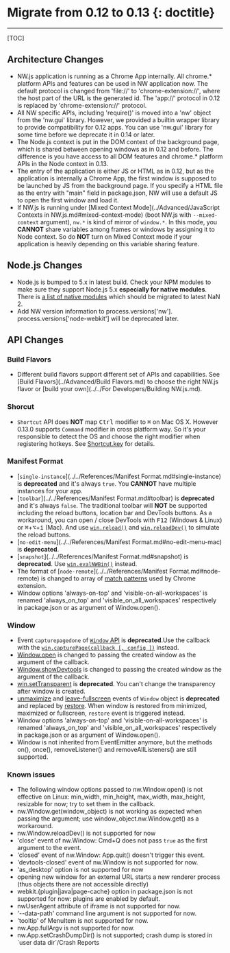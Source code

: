 # Migrate from 0.12 to 0.13 {: doctitle}
---

[TOC]

## Architecture Changes

+ NW.js application is running as a Chrome App internally. All chrome.* platform APIs and features can be used in NW application now. The default protocol is changed from 'file://' to 'chrome-extension://', where the host part of the URL is the generated id. The 'app://' protocol in 0.12 is replaced by 'chrome-extension://' protocol.
+ All NW specific APIs, including 'require()' is moved into a 'nw' object from the 'nw.gui' library. However, we provided a builtin wrapper library to provide compatibility for 0.12 apps. You can use 'nw.gui' library for some time before we deprecate it in 0.14 or later.
+ The Node.js context is put in the DOM context of the background page, which is shared between opening windows as in 0.12 and before. The difference is you have access to all DOM features and chrome.* platform APIs in the Node context in 0.13.
+ The entry of the application is either JS or HTML as in 0.12, but as the application is internally a Chrome App, the first window is supposed to be launched by JS from the background page. If you specify a HTML file as the entry with "main" field in package.json, NW will use a default JS to open the first window and load it.
+ If NW.js is running under [Mixed Context Mode](../Advanced/JavaScript Contexts in NW.js.md#mixed-context-mode) (boot NW.js with `--mixed-context` argument), `nw.*` is kind of mirror of `window.*`. In this mode, you **CANNOT** share variables among frames or windows by assigning it to Node context. So do **NOT** turn on Mixed Context mode if your application is heavily depending on this variable sharing feature.

## Node.js Changes

+ Node.js is bumped to 5.x in latest build. Check your NPM modules to make sure they support Node.js 5.x **especially for native modules**. There is [a list of native modules](https://github.com/nodejs/node/issues/2798) which should be migrated to latest NaN 2.
+ Add NW version information to process.versions['nw']. process.versions['node-webkit'] will be deprecated later.

## API Changes

### Build Flavors

+ Different build flavors support different set of APIs and capabilities. See [Build Flavors](../Advanced/Build Flavors.md) to choose the right NW.js flavor or [build your own](../../For Developers/Building NW.js.md).

### Shorcut

+ `Shortcut` API does **NOT** map <kbd>Ctrl</kbd> modifier to <kbd>&#8984;</kbd> on Mac OS X. However 0.13.0 supports `Command` modifier in cross platform way. So it's your responsible to detect the OS and choose the right modifier when registering hotkeys. See [Shortcut.key](../../References/Shortcut.md#shortcutkey) for details.

### Manifest Format

+ [`single-instance`](../../References/Manifest Format.md#single-instance) is **deprecated** and it's always `true`. You **CANNOT** have multiple instances for your app.
+ [`toolbar`](../../References/Manifest Format.md#toolbar) is **deprecated** and it's always `false`. The traditional toolbar will **NOT** be supported including the reload buttons, location bar and DevTools buttons. As a workaround, you can open / close DevTools with <kbd>F12</kbd> (Windows & Linux) or <kbd>&#8984;</kbd>+<kbd>&#8997;</kbd>+<kbd>i</kbd> (Mac). And use [`win.reload()`](../../References/Window.md#winreload) and [`win.reloadDev()`](../../References/Window.md#winreloaddev) to simulate the reload buttons.
+ [`no-edit-menu`](../../References/Manifest Format.md#no-edit-menu-mac) is **deprecated**.
+ [`snapshot`](../../References/Manifest Format.md#snapshot) is **deprecated**. Use [`win.evalNWBin()`](../../References/Window.md#winevalnwbin) instead.
+ The format of [`node-remote`](../../References/Manifest Format.md#node-remote) is changed to array of [match patterns](https://developer.chrome.com/extensions/match_patterns) used by Chrome extension.
+ Window options 'always-on-top' and 'visible-on-all-workspaces' is renamed 'always_on_top' and 'visible_on_all_workspaces' respectively in package.json or as argument of Window.open().

### Window

+ Event `capturepagedone` of [`Window` API](../../References/Window.md#event-capturepagedone) is **deprecated**.Use the callback with the [`win.capturePage(callback [, config ])`](../../References/Window.md#wincapturepagecallback--config-) instead.
+ [Window.open](../../References/Window.md#windowopenurl-options-callback) is changed to passing the created window as the argument of the callback.
+ [Window.showDevtools](../../References/Window.md#winshowdevtoolsiframe-headless-callback) is changed to passing the created window as the argument of the callback.
+ [win.setTransparent](../../References/Window.md#winsettransparent) is **deprecated**. You can't change the transparency after window is created.
+ [unmaximize](../../References/Window.md#event-unmaximize) and [leave-fullscreen](../../References/Window.md#event-leave-fullscreen) events of `Window` object is **deprecated** and replaced by [restore](../../References/Window.md#event-restore). When window is restored from minimized, maximized or fullscreen, `restore` event is triggered instead.
+ Window options 'always-on-top' and 'visible-on-all-workspaces' is renamed 'always_on_top' and 'visible_on_all_workspaces' respectively in package.json or as argument of Window.open().
+ Window is not inherited from EventEmitter anymore, but the methods on(), once(), removeListener() and removeAllListeners() are still supported.

### Known issues

+ The following window options passed to nw.Window.open() is not effective on Linux: min_width, min_height, max_width, max_height, resizable for now; try to set them in the callback.
+ nw.Window.get(window_object) is not working as expected when passing the argument; use window_object.nw.Window.get() as a workaround.
+ nw.Window.reloadDev() is not supported for now
+ 'close' event of nw.Window: Cmd+Q does not pass `true` as the first argument to the event.
+ 'closed' event of nw.Window: App.quit() doesn't trigger this event.
+ 'devtools-closed' event of nw.Window is not supported for now.
+ 'as_desktop' option is not supported for now
+ opening new window for an external URL starts a new renderer process (thus objects there are not accessible directly)
+ webkit.{plugin|java|page-cache} option in package.json is not supported for now: plugins are enabled by default.
+ nwUserAgent attribute of iframe is not supported for now.
+ '--data-path' command line argument is not supported for now.
+ 'tooltip' of MenuItem is not supported for now.
+ nw.App.fullArgv is not supported for now.
+ nw.App.setCrashDumpDir() is not supported; crash dump is stored in \`user data dir\`/Crash Reports
